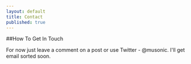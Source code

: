 ```yaml
---
layout: default
title: Contact
published: true
---
```


##How To Get In Touch

For now just leave a comment on a post or use Twitter - @musonic. I'll get email sorted soon.
